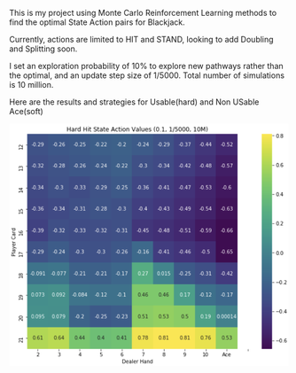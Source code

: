 This is my project using Monte Carlo Reinforcement Learning methods to find the optimal State Action pairs for Blackjack. 

Currently, actions are limited to HIT and STAND, looking to add Doubling and Splitting soon. 

I set an exploration probability of 10% to explore new pathways rather than the optimal, and an update step size of 1/5000. Total number of simulations is 10 million. 

Here are the results and strategies for Usable(hard) and Non USable Ace(soft)


![Alt text](https://github.com/Joshuashou/RL_Blackjack/blob/master/Results/Alpha_3000/Hard%20Hit%20State%20Action%20Values%20(0.1%2C%201%3A3000%2C%2010M).png)


